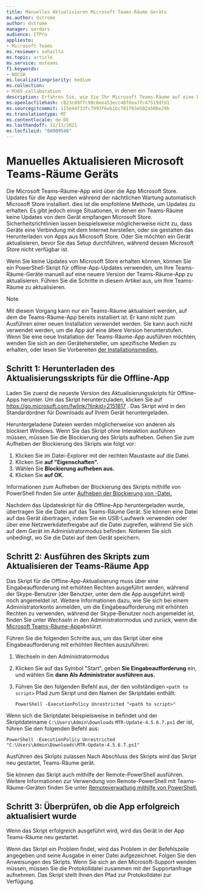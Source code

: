 ```yaml
---
title: Manuelles Aktualisieren Microsoft Teams-Räume Geräts
ms.author: dstrome
author: dstrome
manager: serdars
audience: ITPro
appliesto:
- Microsoft Teams
ms.reviewer: sohailta
ms.topic: article
ms.service: msteams
f1.keywords:
- NOCSH
ms.localizationpriority: medium
ms.collection:
- M365-collaboration
description: Erfahren Sie, wie Sie Ihr Microsoft Teams-Räume auf eine bestimmte Version aktualisieren.
ms.openlocfilehash: c823cd9ffc98c0eea53ecc48f6ea7fc47519dfd1
ms.sourcegitcommit: 115e44f33fc7993f6eb1bc781f83eb02a506e29b
ms.translationtype: MT
ms.contentlocale: de-DE
ms.lasthandoff: 11/11/2021
ms.locfileid: "60909546"
---
```

# <a name="manually-update-a-microsoft-teams-rooms-device"></a>Manuelles Aktualisieren Microsoft Teams-Räume Geräts

Die Microsoft Teams-Räume-App wird über die App Microsoft Store. Updates für die App werden während der nächtlichen Wartung automatisch Microsoft Store installiert. dies ist die empfohlene Methode, um Updates zu erhalten. Es gibt jedoch einige Situationen, in denen ein Teams-Räume keine Updates von dem Gerät empfangen Microsoft Store. Sicherheitsrichtlinien lassen beispielsweise möglicherweise nicht zu, dass Geräte eine Verbindung mit dem Internet herstellen, oder sie gestatten das Herunterladen von Apps aus Microsoft Store. Oder Sie möchten ein Gerät aktualisieren, bevor Sie das Setup durchführen, während dessen Microsoft Store nicht verfügbar ist.

Wenn Sie keine Updates von Microsoft Store erhalten können, können Sie ein PowerShell-Skript für offline-App-Updates verwenden, um Ihre Teams-Räume-Geräte manuell auf eine neuere Version der Teams-Räume-App zu aktualisieren. Führen Sie die Schritte in diesem Artikel aus, um Ihre Teams-Räume zu aktualisieren.

> [!NOTE]
> Mit diesem Vorgang kann nur ein Teams-Räume aktualisiert werden, auf dem die Teams-Räume-App bereits installiert ist. Er kann nicht zum Ausführen einer neuen Installation verwendet werden. Sie kann auch nicht verwendet werden, um die App auf eine ältere Version herunterstufen. Wenn Sie eine neue Installation der Teams-Räume-App ausführen möchten, wenden Sie sich an den Gerätehersteller, um spezifische Medien zu erhalten, oder lesen Sie Vorbereiten [der Installationsmedien.](console.md#prepare-the-installation-media)

## <a name="step-1-download-the-offline-app-update-script"></a>Schritt 1: Herunterladen des Aktualisierungsskripts für die Offline-App

Laden Sie zuerst die neueste Version des Aktualisierungsskripts für Offline-Apps herunter. Um das Skript herunterzuladen, klicken Sie auf <https://go.microsoft.com/fwlink/?linkid=2151817> . Das Skript wird in den Standardordner für Downloads auf Ihrem Gerät heruntergeladen.

Heruntergeladene Dateien werden möglicherweise von anderen als blockiert Windows. Wenn Sie das Skript ohne Interaktion ausführen müssen, müssen Sie die Blockierung des Skripts aufheben. Gehen Sie zum Aufheben der Blockierung des Skripts wie folgt vor:

1. Klicken Sie im Datei-Explorer mit der rechten Maustaste auf die Datei.
2. Klicken Sie **auf "Eigenschaften".**
3. Wählen Sie **Blockierung aufheben aus.**
4. Klicken Sie **auf OK.**

Informationen zum Aufheben der Blockierung des Skripts mithilfe von PowerShell finden Sie unter [Aufheben der Blockierung von -Datei.](/powershell/module/microsoft.powershell.utility/unblock-file?view=powershell-7.1)

Nachdem das Updateskript für die Offline-App heruntergeladen wurde, übertragen Sie die Datei auf das Teams-Räume Gerät. Sie können eine Datei auf das Gerät übertragen, indem Sie ein USB-Laufwerk verwenden oder über eine Netzwerkdateifreigabe auf die Datei zugreifen, während Sie sich auf dem Gerät im Administratormodus befinden. Notieren Sie sich unbedingt, wo Sie die Datei auf dem Gerät speichern.

## <a name="step-2-run-the-script-to-update-the-teams-rooms-app"></a>Schritt 2: Ausführen des Skripts zum Aktualisieren der Teams-Räume App

Das Skript für die Offline-App-Aktualisierung muss über eine Eingabeaufforderung mit erhöhten Rechten ausgeführt werden, während der Skype-Benutzer (der Benutzer, unter dem die App ausgeführt wird) noch angemeldet ist. Weitere Informationen dazu, wie Sie sich bei einem Administratorkonto anmelden, um die Eingabeaufforderung mit erhöhten Rechten zu verwenden, während der Skype-Benutzer noch angemeldet ist, finden Sie unter Wechseln in den Administratormodus und zurück, wenn die [Microsoft Teams-Räume-App](rooms-operations.md#switching-to-admin-mode-and-back-when-the-microsoft-teams-rooms-app-crashes)abstürzt.

Führen Sie die folgenden Schritte aus, um das Skript über eine Eingabeaufforderung mit erhöhten Rechten auszuführen:

1. Wechseln in den Administratormodus
2. Klicken Sie auf das Symbol "Start", geben **Sie Eingabeaufforderung** ein, und wählen Sie **dann Als Administrator ausführen aus.**
3. Führen Sie den folgenden Befehl aus, der den vollständigen `<path to script>` Pfad zum Skript und den Namen der Skriptdatei enthält:

    ```console
    PowerShell -ExecutionPolicy Unrestricted "<path to script>"
    ```

Wenn sich die Skriptdatei beispielsweise in befindet und der Skriptdateiname `C:\Users\Admin\Downloads` `MTR-Update-4.5.6.7.ps1` der ist, führen Sie den folgenden Befehl aus:

```console
PowerShell -ExecutionPolicy Unrestricted "C:\Users\Admin\Downloads\MTR-Update-4.5.6.7.ps1"
```

Ausführen des Skripts zulassen Nach Abschluss des Skripts wird das Skript neu gestartet, Teams-Räume gerät.

Sie können das Skript auch mithilfe der Remote-PowerShell ausführen. Weitere Informationen zur Verwendung von Remote-PowerShell mit Teams-Räume-Geräten finden Sie unter [Remoteverwaltung mithilfe von PowerShell.](rooms-operations.md#remote-management-using-powershell)

## <a name="step-3-verify-the-app-has-been-updated-successfully"></a>Schritt 3: Überprüfen, ob die App erfolgreich aktualisiert wurde

Wenn das Skript erfolgreich ausgeführt wird, wird das Gerät in der App Teams-Räume neu gestartet.

Wenn das Skript ein Problem findet, wird das Problem in der Befehlszeile angegeben und seine Ausgabe in einer Datei aufgezeichnet. Folgen Sie den Anweisungen des Skripts. Wenn Sie sich an den Microsoft-Support wenden müssen, müssen Sie die Protokolldatei zusammen mit der Supportanfrage aufnehmen. Das Skript stellt Ihnen den Pfad zur Protokolldatei zur Verfügung.
